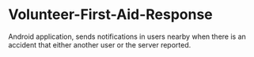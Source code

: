 # Volunteer-First-Aid-Response
Android application, sends notifications in users nearby when there is an accident that either another user or the server reported.
